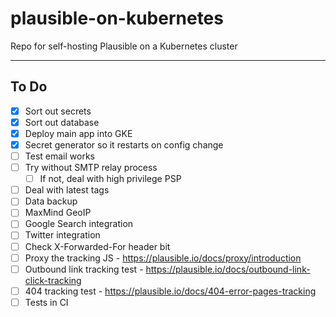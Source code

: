 # plausible-on-kubernetes

Repo for self-hosting Plausible on a Kubernetes cluster

---

## To Do

- [x] Sort out secrets
- [x] Sort out database
- [x] Deploy main app into GKE
- [x] Secret generator so it restarts on config change
- [ ] Test email works
- [ ] Try without SMTP relay process
  - [ ] If not, deal with high privilege PSP
- [ ] Deal with latest tags
- [ ] Data backup
- [ ] MaxMind GeoIP
- [ ] Google Search integration
- [ ] Twitter integration
- [ ] Check X-Forwarded-For header bit
- [ ] Proxy the tracking JS - https://plausible.io/docs/proxy/introduction
- [ ] Outbound link tracking test - https://plausible.io/docs/outbound-link-click-tracking
- [ ] 404 tracking test - https://plausible.io/docs/404-error-pages-tracking
- [ ] Tests in CI
